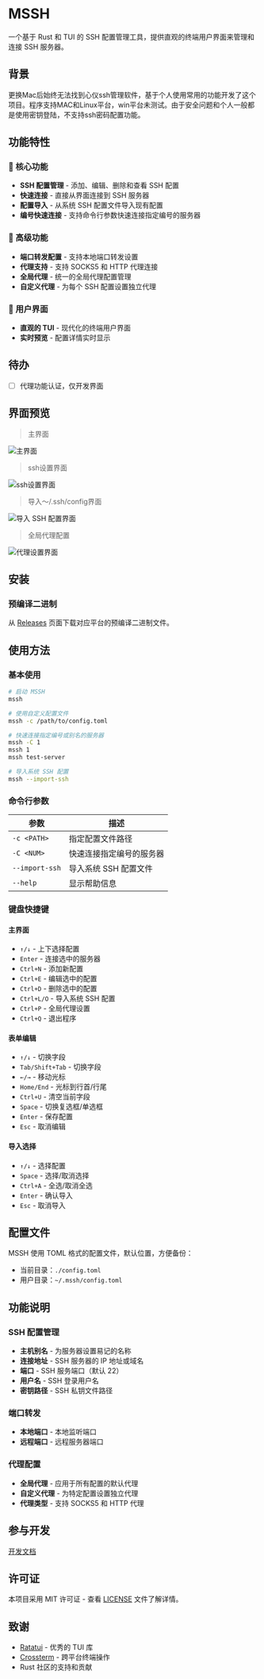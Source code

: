 # MSSH

一个基于 Rust 和 TUI 的 SSH 配置管理工具，提供直观的终端用户界面来管理和连接 SSH 服务器。

## 背景
更换Mac后始终无法找到心仪ssh管理软件，基于个人使用常用的功能开发了这个项目。程序支持MAC和Linux平台，win平台未测试。由于安全问题和个人一般都是使用密钥登陆，不支持ssh密码配置功能。

## 功能特性

### 🚀 核心功能
- **SSH 配置管理** - 添加、编辑、删除和查看 SSH 配置
- **快速连接** - 直接从界面连接到 SSH 服务器
- **配置导入** - 从系统 SSH 配置文件导入现有配置
- **编号快速连接** - 支持命令行参数快速连接指定编号的服务器

### 🔧 高级功能
- **端口转发配置** - 支持本地端口转发设置
- **代理支持** - 支持 SOCKS5 和 HTTP 代理连接
- **全局代理** - 统一的全局代理配置管理
- **自定义代理** - 为每个 SSH 配置设置独立代理

### 🎨 用户界面
- **直观的 TUI** - 现代化的终端用户界面
- **实时预览** - 配置详情实时显示

## 待办
- [ ] 代理功能认证，仅开发界面

## 界面预览

> 主界面

![主界面](static/main-ui.png)

> ssh设置界面
> 
![ssh设置界面](static/ssh-setting.png)

> 导入～/.ssh/config界面
> 
![导入 SSH 配置界面](static/import-ssh.png)

> 全局代理配置
> 
![代理设置界面](static/proxy-setting.png)


## 安装


### 预编译二进制
从 [Releases](https://github.com/Caterpolaris/mssh) 页面下载对应平台的预编译二进制文件。

## 使用方法

### 基本使用

```bash
# 启动 MSSH
mssh

# 使用自定义配置文件
mssh -c /path/to/config.toml

# 快速连接指定编号或别名的服务器
mssh -C 1
mssh 1
mssh test-server

# 导入系统 SSH 配置
mssh --import-ssh
```

### 命令行参数

| 参数 | 描述 |
|------|------|
| `-c <PATH>` | 指定配置文件路径 |
| `-C <NUM>` | 快速连接指定编号的服务器 |
| `--import-ssh` | 导入系统 SSH 配置文件 |
| `--help` | 显示帮助信息 |

### 键盘快捷键

#### 主界面
- `↑/↓` - 上下选择配置
- `Enter` - 连接选中的服务器
- `Ctrl+N` - 添加新配置
- `Ctrl+E` - 编辑选中的配置
- `Ctrl+D` - 删除选中的配置
- `Ctrl+L/O` - 导入系统 SSH 配置
- `Ctrl+P` - 全局代理设置
- `Ctrl+Q` - 退出程序

#### 表单编辑
- `↑/↓` - 切换字段
- `Tab/Shift+Tab` - 切换字段
- `←/→` - 移动光标
- `Home/End` - 光标到行首/行尾
- `Ctrl+U` - 清空当前字段
- `Space` - 切换复选框/单选框
- `Enter` - 保存配置
- `Esc` - 取消编辑

#### 导入选择
- `↑/↓` - 选择配置
- `Space` - 选择/取消选择
- `Ctrl+A` - 全选/取消全选
- `Enter` - 确认导入
- `Esc` - 取消导入

## 配置文件

MSSH 使用 TOML 格式的配置文件，默认位置，方便备份：
- 当前目录：`./config.toml`
- 用户目录：`~/.mssh/config.toml`


## 功能说明

### SSH 配置管理
- **主机别名** - 为服务器设置易记的名称
- **连接地址** - SSH 服务器的 IP 地址或域名
- **端口** - SSH 服务端口（默认 22）
- **用户名** - SSH 登录用户名
- **密钥路径** - SSH 私钥文件路径

### 端口转发
- **本地端口** - 本地监听端口
- **远程端口** - 远程服务器端口

### 代理配置
- **全局代理** - 应用于所有配置的默认代理
- **自定义代理** - 为特定配置设置独立代理
- **代理类型** - 支持 SOCKS5 和 HTTP 代理

## 参与开发
[开发文档](DOC/README.md)

## 许可证

本项目采用 MIT 许可证 - 查看 [LICENSE](LICENSE) 文件了解详情。

## 致谢

- [Ratatui](https://github.com/ratatui-org/ratatui) - 优秀的 TUI 库
- [Crossterm](https://github.com/crossterm-rs/crossterm) - 跨平台终端操作
- Rust 社区的支持和贡献 